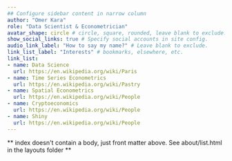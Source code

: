 ```yaml
---
## Configure sidebar content in narrow column
author: "Omer Kara"
role: "Data Scientist & Econometrician"
avatar_shape: circle # circle, square, rounded, leave blank to exclude.
show_social_links: true # Specify social accounts in site config.
audio_link_label: "How to say my name?" # Leave blank to exclude.
link_list_label: "Interests" # bookmarks, elsewhere, etc.
link_list:
- name: Data Science
  url: https://en.wikipedia.org/wiki/Paris
- name: Time Series Econometrics
  url: https://en.wikipedia.org/wiki/Pastry
- name: Spatial Econometrics
  url: https://en.wikipedia.org/wiki/People
- name: Cryptoeconomics
  url: https://en.wikipedia.org/wiki/People
- name: Shiny
  url: https://en.wikipedia.org/wiki/People
---
```


** index doesn't contain a body, just front matter above.
See about/list.html in the layouts folder **
